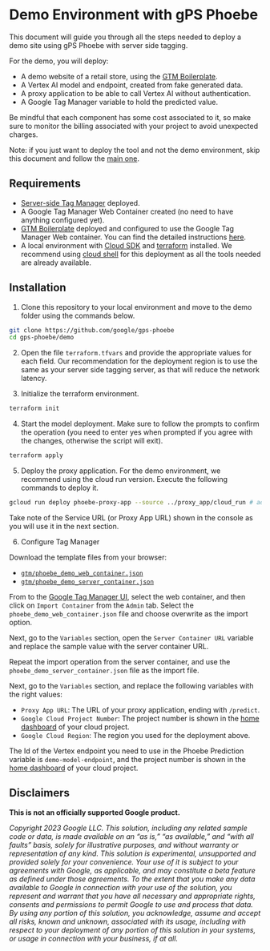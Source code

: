 # Demo Environment with gPS Phoebe

This document will guide you through all the steps needed to deploy a demo site
using gPS Phoebe with server side tagging.

For the demo, you will deploy:

-   A demo website of a retail store, using the
    [GTM Boilerplate](https://github.com/gtech-professional-services/gtm-boilerplate).
-   A Vertex AI model and endpoint, created from fake generated data.
-   A proxy application to be able to call Vertex AI without authentication.
-   A Google Tag Manager variable to hold the predicted value.

Be mindful that each component has some cost associated to it, so make sure to
monitor the billing associated with your project to avoid unexpected charges.

Note: if you just want to deploy the tool and not the demo environment, skip
this document and follow the [main one](../README.md).

## Requirements

-   [Server-side Tag Manager](https://developers.google.com/tag-platform/learn/sst-fundamentals)
    deployed.
-   A Google Tag Manager Web Container created (no need to have anything
    configured yet).
-   [GTM Boilerplate](https://github.com/gtech-professional-services/gtm-boilerplate)
    deployed and configured to use the Google Tag Manager Web container.
    You can find the detailed instructions
    [here](https://github.com/gtech-professional-services/gtm-boilerplate/blob/main/website/README.md#guided-deployment).
-   A local environment with [Cloud SDK](https://cloud.google.com/sdk) and
    [terraform](https://www.terraform.io/) installed. We recommend using
    [cloud shell](https://cloud.google.com/shell) for this deployment as all the
    tools needed are already available.

## Installation

1.  Clone this repository to your local environment and move to the demo folder
    using the commands below.

```sh
git clone https://github.com/google/gps-phoebe
cd gps-phoebe/demo
```

2.  Open the file `terraform.tfvars` and provide the appropriate values for each
    field. Our recommendation for the deployment region is to use the same as
    your server side tagging server, as that will reduce the network latency.

3.  Initialize the terraform environment.

```sh
terraform init
```

4.  Start the model deployment. Make sure to follow the prompts to confirm the
    operation (you need to enter yes when prompted if you agree with the
    changes, otherwise the script will exit).

```sh
terraform apply
```

5.  Deploy the proxy application. For the demo environment, we recommend using
    the cloud run version. Execute the following commands to deploy it.

```sh
gcloud run deploy phoebe-proxy-app --source ../proxy_app/cloud_run # adapt to the proper route if needed
```

Take note of the Service URL (or Proxy App URL) shown in the console as you will
use it in the next section.

6.  Configure Tag Manager

Download the template files from your browser:

-   [`gtm/phoebe_demo_web_container.json`](gtm/phoebe_demo_web_container.json)
-   [`gtm/phoebe_demo_server_container.json`](gtm/phoebe_demo_server_container.json)

From to the [Google Tag Manager UI](https://tagmanager.google.com/#/home),
select the web container, and then click on `Import Container` from the `Admin`
tab. Select the `phoebe_demo_web_container.json` file and choose overwrite as
the import option.

Next, go to the `Variables` section, open the `Server Container URL` variable
and replace the sample value with the server container URL.

Repeat the import operation from the server container, and use the
`phoebe_demo_server_container.json` file as the import file.

Next, go to the `Variables` section, and replace the following variables with
the right values:

-   `Proxy App URL`: The URL of your proxy application, ending with `/predict`.
-   `Google Cloud Project Number`: The project number is shown in the
    [home dashboard](https://console.cloud.google.com/home/dashboard) of your
    cloud project.
-   `Google Cloud Region`: The region you used for the deployment above.

The Id of the Vertex endpoint you need to use in the Phoebe Prediction variable
is `demo-model-endpoint`, and the project number is shown in the
[home dashboard](https://console.cloud.google.com/home/dashboard) of your cloud
project.

## Disclaimers

**This is not an officially supported Google product.**

*Copyright 2023 Google LLC. This solution, including any related sample code or
data, is made available on an “as is,” “as available,” and “with all faults”
basis, solely for illustrative purposes, and without warranty or representation
of any kind. This solution is experimental, unsupported and provided solely for
your convenience. Your use of it is subject to your agreements with Google, as
applicable, and may constitute a beta feature as defined under those agreements.
To the extent that you make any data available to Google in connection with your
use of the solution, you represent and warrant that you have all necessary and
appropriate rights, consents and permissions to permit Google to use and process
that data. By using any portion of this solution, you acknowledge, assume and
accept all risks, known and unknown, associated with its usage, including with
respect to your deployment of any portion of this solution in your systems, or
usage in connection with your business, if at all.*
